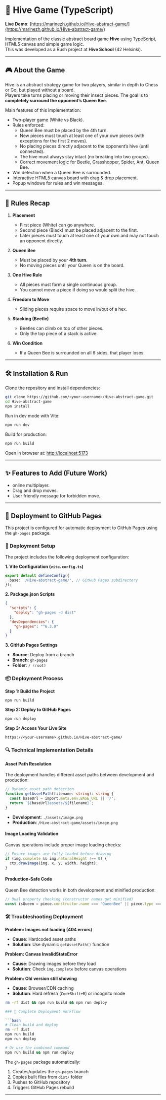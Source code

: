 # 🐝 Hive Game (TypeScript)

**Live Demo**: [https://marinezh.github.io/Hive-abstract-game/](https://marinezh.github.io/Hive-abstract-game/)

Implementation of the classic abstract board game **Hive** using TypeScript, HTML5 canvas and simple game logic.  
This was developed as a Rush project at **Hive School** (42 Helsinki).  

---

## 🎮 About the Game

Hive is an abstract strategy game for two players, similar in depth to Chess or Go, but played without a board.  
Players take turns placing or moving their insect pieces. The goal is to **completely surround the opponent’s Queen Bee**.

Main features of this implementation:
- Two-player game (White vs Black).
- Rules enforced:
  - Queen Bee must be placed by the 4th turn.
  - New pieces must touch at least one of your own pieces (with exceptions for the first 2 moves).
  - No placing pieces directly adjacent to the opponent’s hive (until connected).
  - The hive must always stay intact (no breaking into two groups).
  - Correct movement logic for Beetle, Grasshopper, Spider, Ant, Queen Bee.
- Win detection when a Queen Bee is surrounded.
- Interactive HTML5 canvas board with drag & drop placement.
- Popup windows for rules and win messages.

---

## 📜 Rules Recap

1. **Placement**  
   - First piece (White) can go anywhere.  
   - Second piece (Black) must be placed adjacent to the first.  
   - Later pieces must touch at least one of your own and may not touch an opponent directly.  

2. **Queen Bee**  
   - Must be placed by your **4th turn**.  
   - No moving pieces until your Queen is on the board.  

3. **One Hive Rule**  
   - All pieces must form a single continuous group.  
   - You cannot move a piece if doing so would split the hive.  

4. **Freedom to Move**  
   - Sliding pieces require space to move in/out of a hex.  

5. **Stacking (Beetle)**  
   - Beetles can climb on top of other pieces.  
   - Only the top piece of a stack is active.  

6. **Win Condition**  
   - If a Queen Bee is surrounded on all 6 sides, that player loses.  

---

## 🛠️ Installation & Run

Clone the repository and install dependencies:

```bash
git clone https://github.com/<your-username>/Hive-abstract-game.git
cd Hive-abstract-game
npm install
```

Run in dev mode with Vite:

```bash
npm run dev
```

Build for production:

```bash
npm run build
```

Open in browser at: [http://localhost:5173](http://localhost:5173)

---

## ✨ Features to Add (Future Work)

- online multiplayer.  
- Drag and drop moves.  
- User friendly message for forbidden move.

---

## 🚀 Deployment to GitHub Pages

This project is configured for automatic deployment to GitHub Pages using the `gh-pages` package.

### 🔧 Deployment Setup

The project includes the following deployment configuration:

**1. Vite Configuration (`vite.config.ts`)**
```typescript
export default defineConfig({
  base: '/Hive-abstract-game/', // GitHub Pages subdirectory
});
```

**2. Package.json Scripts**
```json
{
  "scripts": {
    "deploy": "gh-pages -d dist"
  },
  "devDependencies": {
    "gh-pages": "^6.3.0"
  }
}
```

**3. GitHub Pages Settings**
- **Source**: Deploy from a branch
- **Branch**: `gh-pages`
- **Folder**: `/ (root)`

### 📦 Deployment Process

**Step 1: Build the Project**
```bash
npm run build
```

**Step 2: Deploy to GitHub Pages**
```bash
npm run deploy
```

**Step 3: Access Your Live Site**
```
https://<your-username>.github.io/Hive-abstract-game/
```

### 🔍 Technical Implementation Details

#### Asset Path Resolution
The deployment handles different asset paths between development and production:

```typescript
// Dynamic asset path detection
function getAssetPath(filename: string): string {
  const baseUrl = import.meta.env.BASE_URL || '/';
  return `${baseUrl}assets/${filename}`;
}
```

- **Development**: `./assets/image.png`
- **Production**: `/Hive-abstract-game/assets/image.png`

#### Image Loading Validation
Canvas operations include proper image loading checks:

```typescript
// Ensure images are fully loaded before drawing
if (img.complete && img.naturalHeight !== 0) {
  ctx.drawImage(img, x, y, width, height);
}
```

#### Production-Safe Code
Queen Bee detection works in both development and minified production:

```typescript
// Dual property checking (constructor names get minified)
const isQueen = piece.constructor.name === "QueenBee" || piece.type === "bee";
```

### 🛠️ Troubleshooting Deployment

**Problem: Images not loading (404 errors)**
- **Cause**: Hardcoded asset paths
- **Solution**: Use dynamic `getAssetPath()` function

**Problem: Canvas InvalidStateError**
- **Cause**: Drawing images before they load
- **Solution**: Check `img.complete` before canvas operations

**Problem: Old version still showing**
- **Cause**: Browser/CDN caching
- **Solution**: Hard refresh (`Cmd+Shift+R`) or incognito mode
```bash
rm -rf dist && npm run build && npm run deploy

### 🔄 Complete Deployment Workflow

```bash
# Clean build and deploy
rm -rf dist
npm run build
npm run deploy

# Or use the combined command
npm run build && npm run deploy
```

The `gh-pages` package automatically:
1. Creates/updates the `gh-pages` branch
2. Copies built files from `dist/` folder
3. Pushes to GitHub repository
4. Triggers GitHub Pages rebuild



---
